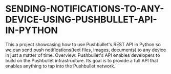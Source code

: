 # SENDING-NOTIFICATIONS-TO-ANY-DEVICE-USING-PUSHBULLET-API-IN-PYTHON

This a project showcasing how to use Pushbullet's REST API in Python so we can send push notifications(text files, images, documents) to any device in just a matter of time.
Overview:
Pushbullet's API enables developers to build on the Pushbullet infrastructure. 
Its goal is to provide a full API that enables anything to tap into the Pushbullet network.
